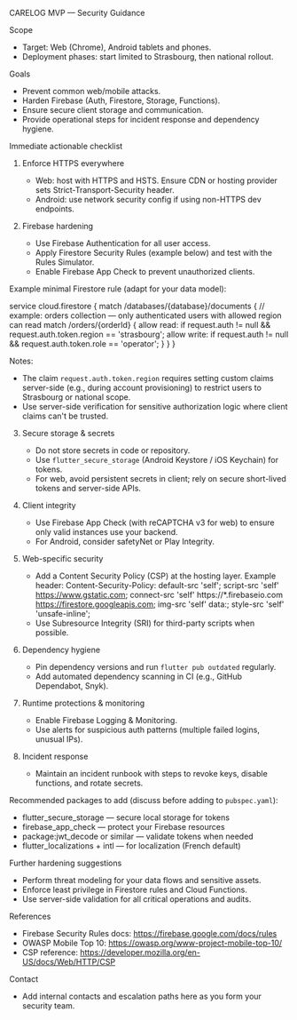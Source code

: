 CARELOG MVP — Security Guidance

Scope
- Target: Web (Chrome), Android tablets and phones.
- Deployment phases: start limited to Strasbourg, then national rollout.

Goals
- Prevent common web/mobile attacks.
- Harden Firebase (Auth, Firestore, Storage, Functions).
- Ensure secure client storage and communication.
- Provide operational steps for incident response and dependency hygiene.

Immediate actionable checklist
1. Enforce HTTPS everywhere
   - Web: host with HTTPS and HSTS. Ensure CDN or hosting provider sets Strict-Transport-Security header.
   - Android: use network security config if using non-HTTPS dev endpoints.

2. Firebase hardening
   - Use Firebase Authentication for all user access.
   - Apply Firestore Security Rules (example below) and test with the Rules Simulator.
   - Enable Firebase App Check to prevent unauthorized clients.

Example minimal Firestore rule (adapt for your data model):

service cloud.firestore {
  match /databases/{database}/documents {
    // example: orders collection — only authenticated users with allowed region can read
    match /orders/{orderId} {
      allow read: if request.auth != null && request.auth.token.region == 'strasbourg';
      allow write: if request.auth != null && request.auth.token.role == 'operator';
    }
  }
}

Notes:
- The claim `request.auth.token.region` requires setting custom claims server-side (e.g., during account provisioning) to restrict users to Strasbourg or national scope.
- Use server-side verification for sensitive authorization logic where client claims can't be trusted.

3. Secure storage & secrets
   - Do not store secrets in code or repository.
   - Use `flutter_secure_storage` (Android Keystore / iOS Keychain) for tokens.
   - For web, avoid persistent secrets in client; rely on secure short-lived tokens and server-side APIs.

4. Client integrity
   - Use Firebase App Check (with reCAPTCHA v3 for web) to ensure only valid instances use your backend.
   - For Android, consider safetyNet or Play Integrity.

5. Web-specific security
   - Add a Content Security Policy (CSP) at the hosting layer. Example header:
     Content-Security-Policy: default-src 'self'; script-src 'self' https://www.gstatic.com; connect-src 'self' https://*.firebaseio.com https://firestore.googleapis.com; img-src 'self' data:; style-src 'self' 'unsafe-inline';
   - Use Subresource Integrity (SRI) for third-party scripts when possible.

6. Dependency hygiene
   - Pin dependency versions and run `flutter pub outdated` regularly.
   - Add automated dependency scanning in CI (e.g., GitHub Dependabot, Snyk).

7. Runtime protections & monitoring
   - Enable Firebase Logging & Monitoring.
   - Use alerts for suspicious auth patterns (multiple failed logins, unusual IPs).

8. Incident response
   - Maintain an incident runbook with steps to revoke keys, disable functions, and rotate secrets.

Recommended packages to add (discuss before adding to `pubspec.yaml`):
- flutter_secure_storage — secure local storage for tokens
- firebase_app_check — protect your Firebase resources
- package:jwt_decode or similar — validate tokens when needed
- flutter_localizations + intl — for localization (French default)

Further hardening suggestions
- Perform threat modeling for your data flows and sensitive assets.
- Enforce least privilege in Firestore rules and Cloud Functions.
- Use server-side validation for all critical operations and audits.

References
- Firebase Security Rules docs: https://firebase.google.com/docs/rules
- OWASP Mobile Top 10: https://owasp.org/www-project-mobile-top-10/
- CSP reference: https://developer.mozilla.org/en-US/docs/Web/HTTP/CSP

Contact
- Add internal contacts and escalation paths here as you form your security team.
